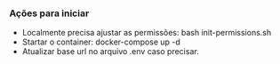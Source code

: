 ### Ações para iniciar
- Localmente precisa ajustar as permissões: bash init-permissions.sh
- Startar o container: docker-compose up -d
- Atualizar base url no arquivo .env caso precisar.
